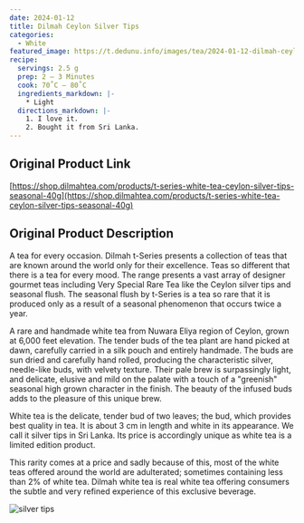 ```yaml
---
date: 2024-01-12
title: Dilmah Ceylon Silver Tips 
categories:
  - White
featured_image: https://t.dedunu.info/images/tea/2024-01-12-dilmah-ceylon-silver-tips-1.PNG
recipe:
  servings: 2.5 g
  prep: 2 – 3 Minutes
  cook: 70˚C – 80˚C
  ingredients_markdown: |-
    * Light
  directions_markdown: |-
    1. I love it.
    2. Bought it from Sri Lanka. 
---
```


## Original Product Link

[https://shop.dilmahtea.com/products/t-series-white-tea-ceylon-silver-tips-seasonal-40g](https://shop.dilmahtea.com/products/t-series-white-tea-ceylon-silver-tips-seasonal-40g)

## Original Product Description

A tea for every occasion. Dilmah t-Series presents a collection of teas that are known around the world only for their excellence. Teas so different that there is a tea for every mood. The range presents a vast array of designer gourmet teas including Very Special Rare Tea like the Ceylon silver tips and seasonal flush. The seasonal flush by t-Series is a tea so rare that it is produced only as a result of a seasonal phenomenon that occurs twice a year.

A rare and handmade white tea from Nuwara Eliya region of Ceylon, grown at 6,000 feet elevation. The tender buds of the tea plant are hand picked at dawn, carefully carried in a silk pouch and entirely handmade. The buds are sun dried and carefully hand rolled, producing the characteristic silver, needle-like buds, with velvety texture. Their pale brew is surpassingly light, and delicate, elusive and mild on the palate with a touch of a "greenish" seasonal high grown character in the finish. The beauty of the infused buds adds to the pleasure of this unique brew.

White tea is the delicate, tender bud of two leaves; the bud, which provides best quality in tea. It is about 3 cm in length and white in its appearance. We call it silver tips in Sri Lanka. Its price is accordingly unique as white tea is a limited edition product.

This rarity comes at a price and sadly because of this, most of the white teas offered around the world are adulterated; sometimes containing less than 2% of white tea. Dilmah white tea is real white tea offering consumers the subtle and very refined experience of this exclusive beverage.

![silver tips](https://t.dedunu.info/images/tea/2024-01-12-dilmah-ceylon-silver-tips-2.PNG)